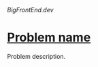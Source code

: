 _BigFrontEnd.dev_

# [Problem name](https://bigfrontend.dev/problem/problem-id)

Problem description.
